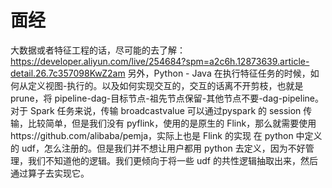 # 面经

大数据或者特征工程的话，尽可能的去了解：https://developer.aliyun.com/live/254684?spm=a2c6h.12873639.article-detail.26.7c357098KwZ2am
另外，Python - Java 在执行特征任务的时候，如何从定义视图-执行的。以及如何实现交互的，交互的话离不开剪枝，也就是 prune，将 pipeline-dag-目标节点-祖先节点保留-其他节点不要-dag-pipeline。
对于 Spark 任务来说，传输 broadcastvalue 可以通过pyspark 的 session 传输，比较简单，但是我们没有 pyflink，使用的是原生的 Flink，那么就需要使用https://github.com/alibaba/pemja，实际上也是 Flink 的实现
在 python 中定义的 udf，怎么注册的。但是我们并不想让用户都用 python 去定义，因为不好管理，我们不知道他的逻辑。我们更倾向于将一些 udf 的共性逻辑抽取出来，然后通过算子去实现它。